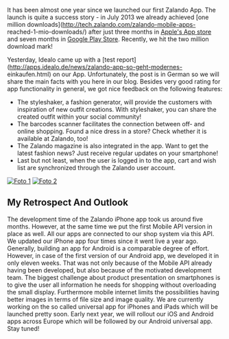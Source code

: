 <!--
.. title: Zalando Mobile Apps: "Quick & Simple to Use"
.. slug: quick-and-simple-zalando-mobile-apps
.. date: 2013-11-28 18:13:24
.. tags: android,ios,iphone,mobile
.. author: Carsten Ernst
.. image: app-tested.png
-->

It has been almost one year since we launched our first
Zalando App. The launch is quite a success story - in July 2013 we already
achieved [one million downloads](http://tech.zalando.com/zalando-mobile-apps-
reached-1-mio-downloads/) after just three months in [Apple's App
store](https://itunes.apple.com/de/app/zalando-mobil/id585629514?mt=8) and
seven months in [Google Play Store](https://play.google.com/store/apps/details?id=de.zalando.mobile).
Recently, we hit the two million download mark!

<!-- TEASER_END -->

 Yesterday, Idealo came up
with a [test report](http://apps.idealo.de/news/zalando-app-so-geht-modernes-
einkaufen.html) on our App. Unfortunately, the post is in German so we will
share the main facts with you here in our blog. Besides very good rating for
app functionality in general, we got nice feedback on the following features:

  * The styleshaker, a fashion generator, will provide the customers with inspiration of new outfit creations. With styleshaker, you can share the created outfit within your social community!
  * The barcodes scanner facilitates the connection between off- and online shopping. Found a nice dress in a store? Check whether it is available at Zalando, too!
  * The Zalando magazine is also integrated in the app. Want to get the latest fashion news? Just receive regular updates on your smartphone!
  * Last but not least, when the user is logged in to the app, cart and wish list are synchronized through the Zalando user account.

[![Foto 1](/files/2013/11/Foto-1-1-169x300.png)](/files/2013/11/Foto-1-1.png)
[![Foto 2](/files/2013/11/Foto-2-1-169x300.png)](/files/2013/11/Foto-2-1.png)

## My Retrospect And Outlook

The development time of the Zalando iPhone app
took us around five months. However, at the same time we put the first Mobile
API version in place as well. All our apps are connected to our shop system
via this API. We updated our iPhone app four times since it went live a year
ago. Generally, building an app for Android is a comparable degree of effort.
However, in case of the first version of our Android app, we developed it in
only eleven weeks. That was not only because of the Mobile API already having
been developed, but also because of the motivated development team. The
biggest challenge about product presentation on smartphones is to give the
user all information he needs for shopping without overloading the small
display. Furthermore mobile internet limits the possibilities having better
images in terms of file size and image quality. We are currently working on
the so called universal app for iPhones and iPads which will be launched
pretty soon. Early next year, we will rollout our iOS and Android apps across
Europe which will be followed by our Android universal app. Stay tuned!


